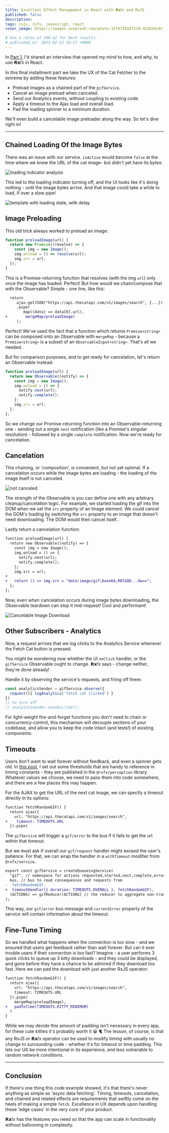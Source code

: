 ```yaml
---
title: Excellent Effect Management in React with 𝗥𝘅𝑓𝑥 and RxJS 
published: false
description: 
tags: rxjs, rxfx, javascript, react
cover_image: https://images.unsplash.com/photo-1574720187210-421b34c9cf01?ixlib=rb-1.2.1&raw_url=true&q=80&fm=jpg&crop=entropy&cs=tinysrgb&ixid=MnwxMjA3fDB8MHxwaG90by1wYWdlfHx8fGVufDB8fHx8&auto=format&fit=crop&w=1064

# Use a ratio of 100:42 for best results.
# published_at: 2023-02-22 16:27 +0000
---
```


In [Part 1](https://dev.to/deanius/how-an-interview-convinced-me-to-use-an-event-bus-for-rxjs-in-react-396l), I'd shared an interview that opened my mind to how, and why, to use 𝗥𝘅𝑓𝑥 in React. 

In this final installment part we take the UX of the Cat Fetcher to the extreme by adding these features:

- Preload images as a chained part of the `gifService`.
- Cancel an image preload when canceled.
- Send out Analytics events, without coupling to existing code.
- Apply a timeout to the Ajax load and overall load. 
- Pad the loading spinner to a minimum duration.

We'll even build a cancelable image preloader along the way. So let's dive right in!

---

## Chained Loading Of the Image Bytes

There was an issue with our service. `isActive` would become `false` at the time where we knew the URL of the cat image-  but didn't yet have its bytes:

![loading indicator analysis](https://s3.amazonaws.com/www.deanius.com/cat-loading-analysis.jpg)

This led to the loading indicator turning off, and the UI looks like it's doing nothing - until the image bytes arrive. And that image could take a while to load, if over a slow pipe!

![template with loading state, with delay](https://s3.amazonaws.com/www.deanius.com/cat-loading-delay.gif)


## Image Preloading

This old trick always worked to preload an image:

```js
function preloadImage(url) {
  return new Promise((resolve) => {
    const img = new Image();
    img.onload = () => resolve(url);
    img.src = url;
  });
}
```

This is a Promise-returning function that resolves (with the img `url`) only once the image has loaded. Perfect! But how would we chain/compose that with the Observable? Simple - one line, like this:

```diff
  return
     ajax.getJSON("https://api.thecatapi.com/v1/images/search", {...})
     .pipe(
        map((data) => data[0].url),
+        mergeMap(preloadImage)
     );
```

Perfect! We've used the fact that a function which returns `Promise<string>` can be composed onto an Observable with `mergeMap` - because a `Promise<string>` is a subset of an `ObservableInput<string>`. That's all we needed.

But for comparison purposes, and to get ready for cancelation, let's return an Observable instead:

```js
function preloadImage(url) {
  return new Observable((notify) => {
    const img = new Image();
    img.onload = () => {
      notify.next(url);
      notify.complete();
    };
    img.src = url;
  };
};
```

So we change our Promise-returning function into an Observable-returning one - sending out a single `next` notification (like a Promise's singular resolution) - followed by a single `complete` notification. Now we're ready for cancelation.

## Cancelation

This chaining, or 'composition', is convenient, but not yet optimal. If a cancelation occurs while the image bytes are loading  - the loading of the image itself is not canceled. 

![not canceled](https://camo.githubusercontent.com/848f567ba25b79138ef70b1d7c7139645544ee3fc617d7adc13ffc4ddd0db617/68747470733a2f2f73332e616d617a6f6e6177732e636f6d2f7777772e6465616e6975732e636f6d2f6361742d726571756573742d32782d756e6d6f756e742d776974682d6c65616b732e676966)

The strength of the Observable is you can define one with any arbitrary cleanup/cancelation logic. For example, we started loading the gif into the DOM when we set the `src` property of an Image element. We could cancel the DOM's loading by switching the `src` property to an image that doesn't need downloading. The DOM would then cancel itself..

Lastly return a cancelation function:

```diff
function preloadImage(url) {
  return new Observable((notify) => {
    const img = new Image();
    img.onload = () => {
      notify.next(url);
      notify.complete();
    };
    img.src = url;
+
+   return () => img.src = "data:image/gif;base64,R0lGOD...Ow==";
  };
};
```

Now, even when cancelation occurs during image bytes downloading, the Observable teardown can stop it mid-request! Cool and performant!

![Cancelable Image Download](https://camo.githubusercontent.com/9ba133a6ba0b9fd0577fdadb87e43d0dc7e25ebf11fe8f63ef3bb7088f69478a/68747470733a2f2f73332e616d617a6f6e6177732e636f6d2f7777772e6465616e6975732e636f6d2f6361742d696d6167652d726571756573742d756e6d6f756e742d63616e63656c2d73746174657265636c61696d2e676966)

## Other Subscribers - Analytics

Now, a request arrives that we log clicks to the Analytics Service whenever the Fetch Cat button is pressed.

You might be wondering now whether the UI `onClick` handler, or the `gifService` Observable ought to change. 𝗥𝘅𝑓𝑥 says - change neither, they're done already! 

Handle it by observing the service's requests, and firing off there:


```js
const analyticsSender = gifService.observe({
  request(){ logAnalytics('fetch cat clicked') }
})
// to turn off
// analyticsSender.unsubscribe();
```

For light-weight fire-and-forget functions you don't need to chain or concurrency-control, this mechanism will decouple sections of your codebase, and allow you to keep the code intact (and tests!) of existing components.

## Timeouts

Users don't want to wait forever without feedback, and even a spinner gets old. In [this post](https://dev.to/deanius/the-thresholds-of-perception-in-ux-435g), I set out some thresholds that are handy to reference in timing constants - they are published in the `@rxfx/perception` library. Whatever values we choose, we need to pass them into code somewhere, and there are a few places this may happen.

For the AJAX to get the URL of the next cat image, we can specify a timeout directly in its options:

```diff
function fetchRandomGIF() {
  return ajax({
    url: "https://api.thecatapi.com/v1/images/search",
+    timeout: TIMEOUTS.URL
  }).pipe(
```

The `gifService` will trigger a `gif/error` to the bus if it fails to get the url within that timeout. 

But we must ask if overall our `gif/request` handler might exceed the user's patience. For that, we can wrap the handler in a `withTimeout` modifier from `@rxfx/service`.

```diff
export const gifService = createQueueingService(
  "gif", // namespace for actions requested,started,next,complete,error,etc
  bus, // bus to read consequences and requests from
-  fetchRandomGIF,
+  timeoutHandler({ duration: TIMEOUTS.OVERALL }, fetchRandomGIF),
  (ACTIONS) => gifReducer(ACTIONS) // the reducer to aggregate non-transient state
);

```

This way, our `gif/error` bus message and `currentError` property of the service will contain information about the timeout.

## Fine-Tune Timing

So we handled what happens when the connection is too slow - and we ensured that users get feedback rather than wait forever. But can it ever trouble users if their connection is too fast? Imagine - a user performs 3 quick clicks to queue up 3 kitty downloads - and they could be displayed, and gone before they have a chance to be admired if they download too fast. Here we can pad the download with just another RxJS operator:

```diff
function fetchRandomGIF() {
  return ajax({
    url: "https://api.thecatapi.com/v1/images/search",
    timeout: TIMEOUTS.URL
  }).pipe(
    mergeMap(preloadImage),
+   padToTime(TIMEOUTS.KITTY_MINIMUM)
  )
}
```

While we may decide this amount of padding isn't necessary in every app, for these cute kitties it's probably worth it 😀 🐈 The lesson, of course, is that any RxJS or 𝗥𝘅𝑓𝑥 operator can be used to modify timing with usually no change to surrounding code - whether it's for timeout or time padding. This lets our UX be more intentional in its experience, and less vulnerable to random network conditions.

----

## Conclusion

If there's one thing this code example showed, it's that there's never anything as simple as 'async data fetching'. Timing, timeouts, cancelation, and chained and related effects are requirements that swiftly come on the heels of making a simple `fetch`. Excellence in UX depends upon handling these 'edge cases' in the very core of your product.

𝗥𝘅𝑓𝑥 has the features you need so that the app can scale in functionality without ballooning in complexity.